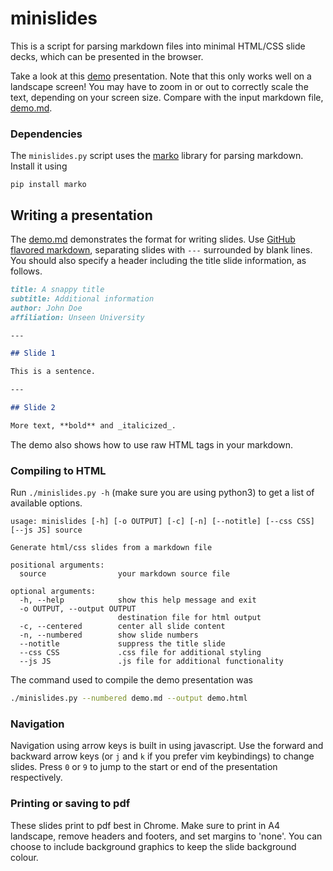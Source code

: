 # minislides

This is a script for parsing markdown files into minimal HTML/CSS slide decks, which can be presented in the browser.

Take a look at this [demo](https://sahasatvik.github.io/minislides/demo.html) presentation.
Note that this only works well on a landscape screen! You may have to zoom in or out to correctly scale the text, depending on your screen size.
Compare with the input markdown file, [demo.md](demo.md).

### Dependencies
The `minislides.py` script uses the [marko](https://github.com/frostming/marko) library for parsing markdown.
Install it using 
```
pip install marko
```

## Writing a presentation
The [demo.md](demo.md) demonstrates the format for writing slides. Use [GitHub flavored markdown](https://github.com/adam-p/markdown-here/wiki/Markdown-Cheatsheet),
separating slides with `---` surrounded by blank lines.
You should also specify a header including the title slide information, as follows.

```markdown
title: A snappy title
subtitle: Additional information
author: John Doe
affiliation: Unseen University

---

## Slide 1

This is a sentence.

---

## Slide 2

More text, **bold** and _italicized_.
```

The demo also shows how to use raw HTML tags in your markdown.

### Compiling to HTML
Run `./minislides.py -h` (make sure you are using python3) to get a list of available options.
```
usage: minislides [-h] [-o OUTPUT] [-c] [-n] [--notitle] [--css CSS] [--js JS] source

Generate html/css slides from a markdown file

positional arguments:
  source                your markdown source file

optional arguments:
  -h, --help            show this help message and exit
  -o OUTPUT, --output OUTPUT
                        destination file for html output
  -c, --centered        center all slide content
  -n, --numbered        show slide numbers
  --notitle             suppress the title slide
  --css CSS             .css file for additional styling
  --js JS               .js file for additional functionality
```

The command used to compile the demo presentation was 
```sh 
./minislides.py --numbered demo.md --output demo.html
```

### Navigation
Navigation using arrow keys is built in using javascript.
Use the forward and backward arrow keys (or `j` and `k` if you prefer vim keybindings) to change slides.
Press `0` or `9` to jump to the start or end of the presentation respectively.

### Printing or saving to pdf
These slides print to pdf best in Chrome. Make sure to print in A4 landscape, remove headers and footers, and set margins to 'none'.
You can choose to include background graphics to keep the slide background colour.
